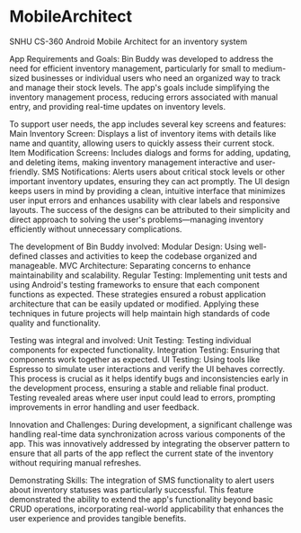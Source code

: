 # MobileArchitect
SNHU CS-360 Android Mobile Architect for an inventory system

App Requirements and Goals:
Bin Buddy was developed to address the need for efficient inventory management, particularly for small to medium-sized businesses or individual users who need an organized way to track and manage their stock levels. The app's goals include simplifying the inventory management process, reducing errors associated with manual entry, and providing real-time updates on inventory levels.

To support user needs, the app includes several key screens and features:
Main Inventory Screen: Displays a list of inventory items with details like name and quantity, allowing users to quickly assess their current stock.
Item Modification Screens: Includes dialogs and forms for adding, updating, and deleting items, making inventory management interactive and user-friendly.
SMS Notifications: Alerts users about critical stock levels or other important inventory updates, ensuring they can act promptly.
The UI design keeps users in mind by providing a clean, intuitive interface that minimizes user input errors and enhances usability with clear labels and responsive layouts. The success of the designs can be attributed to their simplicity and direct approach to solving the user's problems—managing inventory efficiently without unnecessary complications.

The development of Bin Buddy involved:
Modular Design: Using well-defined classes and activities to keep the codebase organized and manageable.
MVC Architecture: Separating concerns to enhance maintainability and scalability.
Regular Testing: Implementing unit tests and using Android's testing frameworks to ensure that each component functions as expected.
These strategies ensured a robust application architecture that can be easily updated or modified. Applying these techniques in future projects will help maintain high standards of code quality and functionality.

Testing was integral and involved:
Unit Testing: Testing individual components for expected functionality.
Integration Testing: Ensuring that components work together as expected.
UI Testing: Using tools like Espresso to simulate user interactions and verify the UI behaves correctly.
This process is crucial as it helps identify bugs and inconsistencies early in the development process, ensuring a stable and reliable final product. Testing revealed areas where user input could lead to errors, prompting improvements in error handling and user feedback.

Innovation and Challenges:
During development, a significant challenge was handling real-time data synchronization across various components of the app. This was innovatively addressed by integrating the observer pattern to ensure that all parts of the app reflect the current state of the inventory without requiring manual refreshes.

Demonstrating Skills:
The integration of SMS functionality to alert users about inventory statuses was particularly successful. This feature demonstrated the ability to extend the app's functionality beyond basic CRUD operations, incorporating real-world applicability that enhances the user experience and provides tangible benefits.
